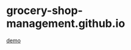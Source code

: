 # grocery-shop-management.github.io
[demo](https://divyapravins.github.io/grocery-shop-management.github.io/)
